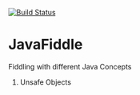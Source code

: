 [![Build Status](https://travis-ci.org/IamConstantine/JavaFiddle.svg?branch=master)](https://travis-ci.org/IamConstantine/JavaFiddle)
# JavaFiddle

Fiddling with different Java Concepts

1. Unsafe Objects
